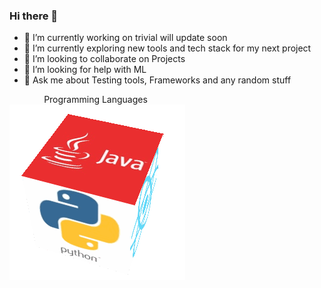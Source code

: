 ### Hi there 👋

- 🔭 I’m currently working on trivial will update soon 
- 🌱 I’m currently exploring new tools and tech stack for my next project
- 👯 I’m looking to collaborate on Projects
- 🤔 I’m looking for help with ML
- 💬 Ask me about Testing tools, Frameworks and any random stuff 


<div>&nbsp;&nbsp;&nbsp;&nbsp;&nbsp;&nbsp;&nbsp;&nbsp;&nbsp;&nbsp;&nbsp;&nbsp;&nbsp;&nbsp;Programming Languages</div>
<div><img src="bloggif_636fd42c147eb.gif" /></div>

